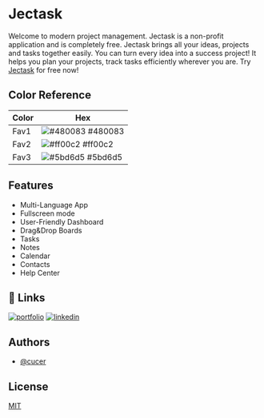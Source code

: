 
# Jectask

Welcome to modern project management.  Jectask is a non-profit application and is completely free. Jectask brings all your ideas, projects and tasks together easily. You can turn every idea into a success project! It helps you plan your projects, track tasks efficiently wherever you are.  Try [Jectask](https://www.jectask.com) for free now!

## Color Reference

| Color             | Hex                                                                |
| ----------------- | ------------------------------------------------------------------ |
| Fav1 | ![#480083](https://via.placeholder.com/10/480083?text=+) #480083 |
| Fav2 | ![#ff00c2](https://via.placeholder.com/10/ff00c2?text=+) #ff00c2 |
| Fav3 | ![#5bd6d5](https://via.placeholder.com/10/5bd6d5?text=+) #5bd6d5 |


## Features

- Multi-Language App
- Fullscreen mode
- User-Friendly Dashboard
- Drag&Drop Boards
- Tasks
- Notes
- Calendar
- Contacts
- Help Center


## 🔗 Links
[![portfolio](https://img.shields.io/badge/Jectask-000?style=for-the-badge&logo=ko-fi&logoColor=white)](https://www.jectask.com/)
[![linkedin](https://img.shields.io/badge/linkedin-0A66C2?style=for-the-badge&logo=linkedin&logoColor=white)](https://www.linkedin.com/company/jectask/)


## Authors

- [@cucer](https://www.github.com/cucer)


## License

[MIT](https://choosealicense.com/licenses/mit/)


